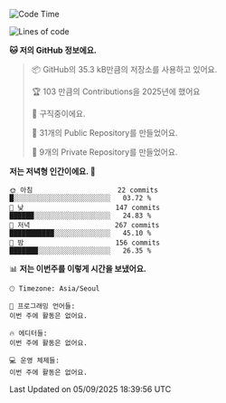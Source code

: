   <!--START_SECTION:waka-->
![Code Time](http://img.shields.io/badge/Code%20Time-1%2C094%20hrs%2016%20mins-blue)

![Lines of code](https://img.shields.io/badge/%EC%A0%80%EB%8A%94%20%EC%97%AC%ED%83%9C%EA%B9%8C%EC%A7%80%20-475.5%20thousand%20%EC%A4%84%EC%9D%98%20%EC%BD%94%EB%93%9C%EB%A5%BC%20%EC%9E%91%EC%84%B1%ED%96%88%EC%96%B4%EC%9A%94.-blue)

**🐱 저의 GitHub 정보에요.** 

> 📦 GitHub의 35.3 kB만큼의 저장소를 사용하고 있어요. 
 > 
> 🏆 103 만큼의 Contributions을 2025년에 했어요
 > 
> 💼 구직중이에요.
 > 
> 📜 31개의 Public Repository를 만들었어요. 
 > 
> 🔑 9개의 Private Repository를 만들었어요. 
 > 
**저는 저녁형 인간이에요. 🦉** 

```text
🌞 아침                     22 commits          █░░░░░░░░░░░░░░░░░░░░░░░░   03.72 % 
🌆 낮　                     147 commits         ██████░░░░░░░░░░░░░░░░░░░   24.83 % 
🌃 저녁                     267 commits         ███████████░░░░░░░░░░░░░░   45.10 % 
🌙 밤　                     156 commits         ███████░░░░░░░░░░░░░░░░░░   26.35 % 
```


📊 **저는 이번주를 이렇게 시간을 보냈어요.** 

```text
🕑︎ Timezone: Asia/Seoul

💬 프로그래밍 언어들: 
이번 주에 활동은 없어요.

🔥 에디터들: 
이번 주에 활동은 없어요.

💻 운영 체제들: 
이번 주에 활동은 없어요.
```


 Last Updated on 05/09/2025 18:39:56 UTC
<!--END_SECTION:waka-->
